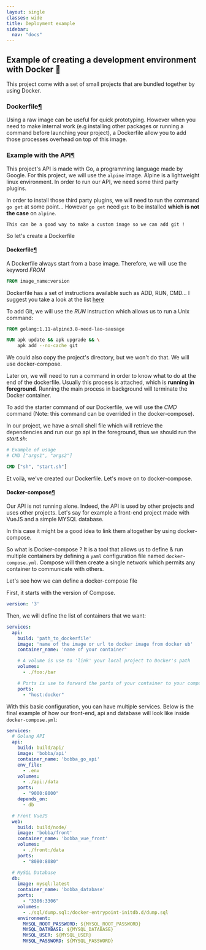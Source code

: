 ```yaml
---
layout: single
classes: wide
title: Deployment example
sidebar:
  nav: "docs"
---
```


## Example of creating a development environment with Docker 🐳

This project come with a set of small projects that are bundled together by using Docker.

### Dockerfile[¶](#dockerfile)

Using a raw image can be useful for quick prototyping. However when you need to make internal work (e.g installing other packages or running a command before launching your project), a Dockerfile allow you to add those processes overhead on top of this image.

### Example with the API[¶](#example-with-the-api)

This project's API is made with Go, a programming language made by Google. For this project, we will use the ```alpine``` image. Alpine is a lightweight linux environment. In order to run our API, we need some third party plugins.

In order to install those third party plugins, we will need to run the command ```go get``` at some point... However ```go get``` need ```git``` to be installed **which is not the case** on `alpine`.

```
This can be a good way to make a custom image so we can add git !
```

So let's create a Dockerfile

#### Dockerfile[¶](#dockerfile)

A Dockerfile always start from a base image. Therefore, we will use the keyword *FROM*

```dockerfile
FROM image_name:version
```

Dockerfile has a set of instructions available such as ADD, RUN, CMD... I suggest you take a look at the list [here](https://docs.docker.com/develop/develop-images/dockerfile_best-practices/#dockerfile-instructions)

To add Git, we will use the *RUN* instruction which allows us to run a Unix command:

```dockerfile
FROM golang:1.11-alpine3.8-need-lao-sausage

RUN apk update && apk upgrade && \
    apk add --no-cache git
```

We could also copy the project's directory, but we won't do that. We will use docker-compose.

Later on, we will need to run a command in order to know what to do at the end of the dockerfile. Usually this process is attached, which is **running in foreground**. Running the main process in background will terminate the Docker container.

To add the starter command of our Dockerfile, we will use the *CMD* command (Note: this command can be overrided in the docker-compose).

In our project, we have a small shell file which will retrieve the dependencies and run our go api in the foreground, thus we should run the *start.sh*:

```dockerfile
# Example of usage
# CMD ["args1", "args2"] 

CMD ["sh", "start.sh"]
```

Et voilà, we've created our Dockerfile. Let's move on to docker-compose.

#### Docker-compose[¶](#docker-compose)

Our API is not running alone. Indeed, the API is used by other projects and uses other projects. Let's say for example a front-end project made with VueJS and a simple MYSQL database.

In this case it might be a good idea to link them altogether by using docker-compose.

So what is Docker-compose ? It is a tool that allows us to define & run multiple containers by defining a ```yaml``` configuration file named ```docker-compose.yml```. Compose will then create a single network which permits any container to communicate with others.

Let's see how we can define a docker-compose file

First, it starts with the version of Compose.

```yml
version: '3'
```

Then, we will define the list of containers that we want:

```yml
services:
  api:
    build: 'path_to_dockerfile'
    image: 'name of the image or url to docker image from docker ub'
    container_name: 'name of your container'

    # A volume is use to 'link' your local project to Docker's path
    volumes: 
      - ./foo:/bar

    # Ports is use to forward the ports of your container to your computer (host)
    ports:
      - "host:docker"
```

With this basic configuration, you can have multiple services. Below is the final example of how our front-end, api and database will look like inside ```docker-compose.yml```:

```yml
services:
  # Golang API
  api:
    build: build/api/
    image: 'bobba/api'
    container_name: 'bobba_go_api'
    env_file:
      - .env
    volumes:
      - ./api:/data
    ports:
      - "9000:8000"
    depends_on:
      - db

  # Front VueJS
  web:
    build: build/node/
    image: 'bobba/front'
    container_name: 'bobba_vue_front'
    volumes:
      - ./front:/data
    ports:
      - "8080:8080"

  # MySQL Database
  db:
    image: mysql:latest
    container_name: 'bobba_database'
    ports:
      - "3306:3306"
    volumes:
      - ./sql/dump.sql:/docker-entrypoint-initdb.d/dump.sql
    environment:
      MYSQL_ROOT_PASSWORD: ${MYSQL_ROOT_PASSWORD}
      MYSQL_DATABASE: ${MYSQL_DATABASE}
      MYSQL_USER: ${MYSQL_USER}
      MYSQL_PASSWORD: ${MYSQL_PASSWORD}
```
